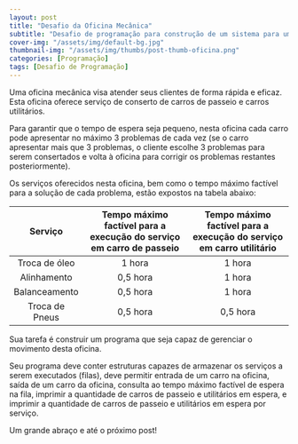 ```yaml
---
layout: post
title: "Desafio da Oficina Mecânica"
subtitle: "Desafio de programação para construção de um sistema para uma oficina mecânica"
cover-img: "/assets/img/default-bg.jpg"
thumbnail-img: "/assets/img/thumbs/post-thumb-oficina.png"
categories: [Programação]
tags: [Desafio de Programação]
---
```


Uma oficina mecânica visa atender seus clientes de forma rápida e eficaz.
Esta oficina oferece serviço de conserto de carros de passeio e carros utilitários.

Para garantir que o tempo de espera seja pequeno, nesta oficina cada carro pode apresentar no máximo 3 problemas de cada vez (se o carro apresentar mais que 3 problemas, o cliente escolhe 3 problemas para serem consertados e volta à oficina para corrigir os problemas restantes posteriormente).

Os serviços oferecidos nesta oficina, bem como o tempo máximo factível para a solução de cada problema, estão expostos na tabela abaixo:

|    Serviço     | Tempo máximo factível para a execução do serviço em carro de passeio | Tempo máximo factível para a execução do serviço em carro utilitário |
| :------------: | :------------------------------------------------------------------: | :------------------------------------------------------------------: |
| Troca de óleo  |                                1 hora                                |                                1 hora                                |
|  Alinhamento   |                               0,5 hora                               |                                1 hora                                |
| Balanceamento  |                               0,5 hora                               |                                1 hora                                |
| Troca de Pneus |                               0,5 hora                               |                               0,5 hora                               |

Sua tarefa é construir um programa que seja capaz de gerenciar o movimento desta oficina.

Seu programa deve conter estruturas capazes de armazenar os serviços a serem executados (filas), deve permitir entrada de um carro na oficina, saída de um carro da oficina, consulta ao tempo máximo factível de espera na fila, imprimir a quantidade de carros de passeio e utilitários em espera, e imprimir a quantidade de carros de passeio e utilitários em espera por serviço.

Um grande abraço e até o próximo post!
